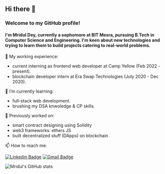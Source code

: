 <!-- <img align="right" height="400" width="100%" alt="GIF" src="https://miro.medium.com/max/1360/1*IRGHmiGsa16stedQvIaZfw.gif" /> -->

## Hi there 👋

### Welcome to my GitHub profile!
#### I'm Mridul Dey, currently a sophomore at BIT Mesra, pursuing B.Tech in Computer Science and Engineering. I'm keen about new technologies and trying to learn them to build projects catering to real-world problems.

🔭 My working experience:
- current interning as frontend web developer at Camp Yellow (Feb 2022 - present).
- blockchain developer intern at Era Swap Technologies (July 2020 - Dec 2020). 

🌱 I’m currently learning:
- full-stack web development.
- brushing my DSA knwoledge & CP skills.

💬 Previously worked on:
- smart contract designing using Solidity
- web3 frameworks: ethers JS
- built decentralized stuff (DApps) on blockchain

📫 How to reach me:

[![Linkedin Badge](https://img.shields.io/badge/-mridul4101-blue?style=flat-square&logo=Linkedin&logoColor=white&link=https://www.linkedin.com/in/mridul4101/)](https://www.linkedin.com/in/mridul4101/)     [![Gmail Badge](https://img.shields.io/badge/-mridul.dgp2015-c14438?style=flat-square&logo=Gmail&logoColor=white&link=mailto:mridul.dgp2015@gmail.com)](mailto:mridul.dgp2015@gmail.com)

![Mridul's GitHub stats](https://github-readme-stats.vercel.app/api?username=mridul4101&count_private=true&theme=radical)
